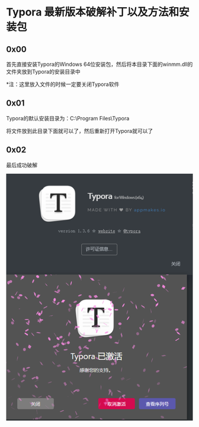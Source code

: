 # Typora 最新版本破解补丁以及方法和安装包

## 0x00

首先直接安装Typora的Windows 64位安装包，然后将本目录下面的winmm.dll的文件夹放到Typora的安装目录中

*注：这里放入文件的时候一定要关闭Typora软件

## 0x01

Typora的默认安装目录为：C:\Program Files\Typora

将文件放到此目录下面就可以了，然后重新打开Typora就可以了

## 0x02

最后成功破解

![image-20220620103351221](images/image-20220620103351221.png) 